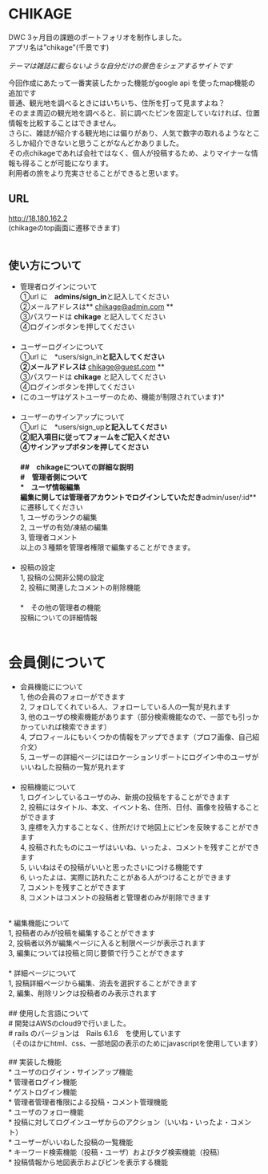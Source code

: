 # CHIKAGE

DWC 3ヶ月目の課題のポートフォリオを制作しました。<br>
アプリ名は"chikage"(千景です)<br>
<br>
*テーマは雑誌に載らないような自分だけの景色をシェアするサイトです*<br>

今回作成にあたって一番実装したかった機能がgoogle api を使ったmap機能の追加です<br>
普通、観光地を調べるときにはいちいち、住所を打って見ますよね？<br>
そのまま周辺の観光地を調べると、前に調べたピンを固定していなければ、位置情報を比較することはできません。<br>
さらに、雑誌が紹介する観光地には偏りがあり、人気で数字の取れるようなところしか紹介できないと思うことがなんどかありました。<br>
その点chikageであれば会社ではなく、個人が投稿するため、よりマイナーな情報も得ることが可能になります。<br>
利用者の旅をより充実させることができると思います。<br>


## URL<br>
http://18.180.162.2<br>
(chikageのtop画面に遷移できます)　　<br>
　　<br>
## 使い方について　　<br>
* 管理者ログインについて　　<br>
①url に　**admins/sign_in**と記入してください　　<br>
②メールアドレスは** chikage@admin.com **　　<br>
③パスワードは **chikage** と記入してください　　<br>
④ログインボタンを押してください　　<br>
　　<br>
* ユーザーログインについて　　<br>
①url に　*users/sign_in**と記入してください　　<br>
②メールアドレスは** chikage@guest.com **　　<br>
③パスワードは **chikage** と記入してください　　<br>
④ログインボタンを押してください　　<br>
* (このユーザはゲストユーザーのため、機能が制限されています)*　　<br>
　　<br>
* ユーザーのサインアップについて　　<br>
①url に　*users/sign_up**と記入してください　　<br>
②記入項目に従ってフォームをご記入ください　　<br>
④サインアップボタンを押してください　　<br>
　　<br>
##　chikageについての詳細な説明　　<br>
#　管理者側について　　<br>
*　ユーザ情報編集　　<br>
編集に関しては管理者アカウントでログインしていただき**admin/user/:id**に遷移してください　　<br>
1, ユーザのランクの編集　　　<br>
2, ユーザの有効/凍結の編集<br>
3, 管理者コメント　　<br>
以上の３種類を管理者権限で編集することができます。　　<br>
　　<br>
* 投稿の設定　　<br>
1, 投稿の公開非公開の設定　　<br>
2, 投稿に関連したコメントの削除機能　　　　<br>
　　<br>
*　その他の管理者の機能　　<br>
投稿についての詳細情報　　<br>
　　<br>
# 会員側について　　<br>
* 会員機能にについて　　<br>
1, 他の会員のフォローができます　　<br>
2, フォロしてくれている人、フォローしている人の一覧が見れます　　<br>
3, 他のユーザの検索機能があります（部分検索機能なので、一部でも引っかかっていれば検索できます）　　<br>
4, プロフィールにもいくつかの情報をアップできます（プロフ画像、自己紹介文）　　<br>
5, ユーザーの詳細ページにはロケーションリポートにログイン中のユーザがいいねした投稿の一覧が見れます　　<br>
　　<br>
* 投稿機能について　　<br>
1, ログインしているユーザのみ、新規の投稿をすることができます　　<br>
2, 投稿にはタイトル、本文、イベント名、住所、日付、画像を投稿することができます　　<br>
3, 座標を入力することなく、住所だけで地図上にピンを反映することができます　　<br>
4, 投稿されたものにユーザはいいね、いったよ、コメントを残すことができます　　<br>
5, いいねはその投稿がいいと思ったさいにつける機能です　　<br>
6, いったよは、実際に訪れたことがある人がつけることができます　　<br>
7, コメントを残すことができます　　<br>
8, コメントはコメントの投稿者と管理者のみが削除できます　　<br>
<br>
* 編集機能について　　<br>
1, 投稿者のみが投稿を編集することができます　　<br>
2, 投稿者以外が編集ページに入ると制限ページが表示されます　　<br>
3, 編集については投稿と同じ要領で行うことができます　　<br>
　　<br>
* 詳細ページについて　　<br>
1, 投稿詳細ページから編集、消去を選択することができます　　<br>
2, 編集、削除リンクは投稿者のみ表示されます　　<br>
　　<br>
## 使用した言語について　　<br>
# 開発はAWSのcloud9で行いました。　　<br>
# rails のバージョンは　Rails 6.1.6　を使用しています　　<br>
（そのほかにhtml、css、一部地図の表示のためにjavascriptを使用しています）　　<br>
<br>
## 実装した機能<br>
* ユーザのログイン・サインアップ機能<br>
* 管理者ログイン機能<br>
* ゲストログイン機能<br>
* 管理者管理者権限による投稿・コメント管理機能<br>
* ユーザのフォロー機能<br>
* 投稿に対してログインユーザからのアクション（いいね・いったよ・コメント）<br>
* ユーザーがいいねした投稿の一覧機能　<br>
* キーワード検索機能（投稿・ユーザ）およびタグ検索機能（投稿）<br>
* 投稿情報から地図表示およびピンを表示する機能<br>

